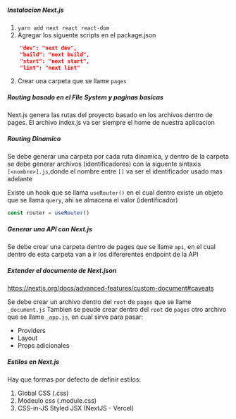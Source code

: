 ##### Instalacion Next.js

1. `yarn add next react react-dom`
2. Agregar los siguente scripts en el package.json

```json
    "dev": "next dev",
    "build": "next build",
    "start": "next start",
    "lint": "next lint"
```

2. Crear una carpeta que se llame `pages`

##### Routing basado en el FIle System y paginas basicas

Next.js genera las rutas del proyecto basado en los archivos dentro de pages. El archivo index.js va ser siempre el home de nuestra aplicacion

##### Routing Dinamico

Se debe generar una carpeta por cada ruta dinamica, y dentro de la carpeta se debe generar archivos (identificadores) con la siguente sintaxis `[<nombre>].js`,donde el nombre entre `[]` va ser el identificador usado mas adelante

Existe un hook que se llama `useRouter()` en el cual dentro existe un objeto que se llama `query`, ahi se almacena el valor (identificador)

```js
const router = useRouter()
```

##### Generar una API con Next.js

Se debe crear una carpeta dentro de pages que se llame `api`, en el cual dentro de esta carpeta van a ir los difererentes endpoint de la API

##### Extender el documento de Next.json

https://nextjs.org/docs/advanced-features/custom-document#caveats

Se debe crear un archivo dentro del `root` de `pages` que se llame `_document.js`
Tambien se peude crear dentro del `root` de `pages` otro archivo que se llame `_app.js`, en cual sirve para pasar:

- Providers
- Layout
- Props adicionales

##### Estilos en Next.js

Hay que formas por defecto de definir estilos:

1. Global CSS (.css)
2. Modeulo css (.module.css)
3. CSS-in-JS Styled JSX (NextJS - Vercel)

